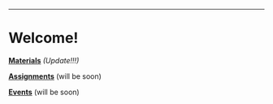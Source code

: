 
---
# Welcome!
**[Materials](materials.md)** *(Update!!!)*

**[Assignments](assignments.md)** (will be soon)

**[Events](events.md)** (will be soon)

<!---
[Link](smth.md) to the demo page with examples
-->

